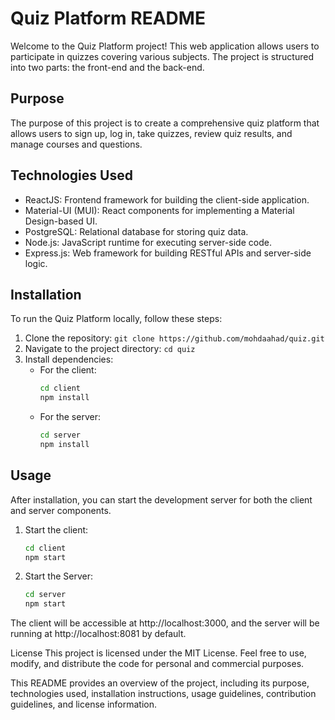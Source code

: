 # Quiz Platform README

Welcome to the Quiz Platform project! This web application allows users to participate in quizzes covering various subjects. The project is structured into two parts: the front-end and the back-end.

## Purpose

The purpose of this project is to create a comprehensive quiz platform that allows users to sign up, log in, take quizzes, review quiz results, and manage courses and questions.

## Technologies Used

- ReactJS: Frontend framework for building the client-side application.
- Material-UI (MUI): React components for implementing a Material Design-based UI.
- PostgreSQL: Relational database for storing quiz data.
- Node.js: JavaScript runtime for executing server-side code.
- Express.js: Web framework for building RESTful APIs and server-side logic.

## Installation

To run the Quiz Platform locally, follow these steps:

1. Clone the repository: `git clone https://github.com/mohdaahad/quiz.git`
2. Navigate to the project directory: `cd quiz`
3. Install dependencies:
   - For the client:
     ```bash
     cd client
     npm install
     ```
   - For the server:
     ```bash
     cd server
     npm install
     ```

## Usage

After installation, you can start the development server for both the client and server components.

1. Start the client:
   ```bash
   cd client
   npm start
    ```
2. Start the Server:
    ```bash
    cd server
    npm start
    ```

The client will be accessible at http://localhost:3000, and the server will be running at http://localhost:8081 by default.

License
This project is licensed under the MIT License. Feel free to use, modify, and distribute the code for personal and commercial purposes.

This README provides an overview of the project, including its purpose, technologies used, installation instructions, usage guidelines, contribution guidelines, and license information.
